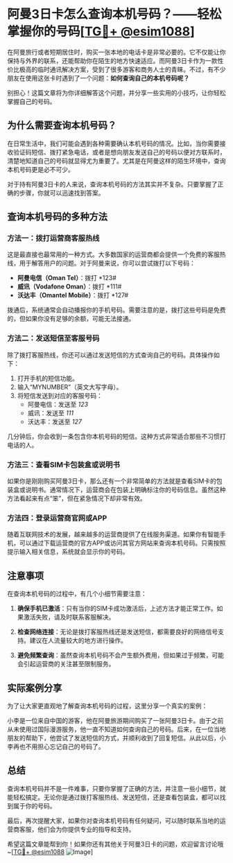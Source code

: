 # 阿曼3日卡怎么查询本机号码？——轻松掌握你的号码[[TG💪+ @esim1088](https://t.me/s/esim1088)]

在阿曼旅行或者短期居住时，购买一张本地的电话卡是非常必要的。它不仅能让你保持与外界的联系，还能帮助你在陌生的地方快速适应。而阿曼3日卡作为一款性价比极高的临时通讯解决方案，受到了很多游客和商务人士的青睐。不过，有不少朋友在使用这张卡时遇到了一个问题：**如何查询自己的本机号码呢？**

别担心！这篇文章将为你详细解答这个问题，并分享一些实用的小技巧，让你轻松掌握自己的号码。

## 为什么需要查询本机号码？

在日常生活中，我们可能会遇到各种需要确认本机号码的情况。比如，当你需要接收验证码短信、拨打紧急电话，或者是想向朋友发送自己的号码以便对方联系时，清楚地知道自己的号码就显得尤为重要了。尤其是在阿曼这样的陌生环境中，查询本机号码更是必不可少。

对于持有阿曼3日卡的人来说，查询本机号码的方法其实并不复杂。只要掌握了正确的步骤，你就可以迅速找到答案。

## 查询本机号码的多种方法

### 方法一：拨打运营商客服热线

这是最直接也最常用的一种方式。大多数国家的运营商都会提供一个免费的客服热线，用于解答用户的问题。对于阿曼来说，你可以尝试拨打以下号码：

- **阿曼电信（Oman Tel）**：拨打 *123#
- **威讯（Vodafone Oman）**：拨打 *111#
- **沃达丰（Omantel Mobile）**：拨打 *127#

拨通后，系统通常会自动播报你的手机号码。需要注意的是，拨打这些号码是免费的，但如果你没有足够的余额，可能无法接通。

### 方法二：发送短信至客服号码

除了拨打客服热线，你还可以通过发送短信的方式查询自己的号码。具体操作如下：

1. 打开手机的短信功能。
2. 输入“MYNUMBER”（英文大写字母）。
3. 将短信发送到对应的客服号码：
   - 阿曼电信：发送至 *123*
   - 威讯：发送至 *111*
   - 沃达丰：发送至 *127*

几分钟后，你会收到一条包含你本机号码的短信。这种方式非常适合那些不习惯打电话的人。

### 方法三：查看SIM卡包装盒或说明书

如果你是刚刚购买阿曼3日卡，那么还有一个非常简单的方法就是查看SIM卡的包装盒或说明书。通常情况下，运营商会在包装上明确标注你的号码信息。虽然这种方法看起来有点“笨”，但在紧急情况下却非常有效。

### 方法四：登录运营商官网或APP

随着互联网技术的发展，越来越多的运营商提供了在线服务渠道。如果你有智能手机，可以通过下载运营商的官方APP或访问其官方网站来查询本机号码。只需按照提示输入相关信息，系统就会显示你的号码。

## 注意事项

在查询本机号码的过程中，有几个小细节需要注意：

1. **确保手机已激活**：只有当你的SIM卡成功激活后，上述方法才能正常工作。如果激活失败，请及时联系客服解决。
   
2. **检查网络连接**：无论是拨打客服热线还是发送短信，都需要良好的网络信号支持。建议在人流量较大的地方进行操作。

3. **避免频繁查询**：虽然查询本机号码不会产生额外费用，但如果过于频繁，可能会引起运营商的关注甚至限制服务。

## 实际案例分享

为了让大家更直观地了解查询本机号码的过程，这里分享一个真实的案例：

小李是一位来自中国的游客，他在阿曼旅游期间购买了一张阿曼3日卡。由于之前从未使用过国际漫游服务，他一直不知道如何查询自己的号码。后来，在一位当地朋友的帮助下，他尝试了发送短信的方式，并顺利收到了回复短信。从此以后，小李再也不用担心忘记自己的号码了。

## 总结

查询本机号码并不是一件难事，只要你掌握了正确的方法，并注意一些小细节，就能轻松搞定。无论你是通过拨打客服热线、发送短信，还是查看包装盒，都可以找到属于你的号码。

最后，再次提醒大家，如果你对查询本机号码有任何疑问，可以随时联系当地的运营商客服，他们会为你提供专业的指导和支持。

希望这篇文章能帮到你！如果你还有其他关于阿曼3日卡的问题，欢迎留言讨论哦~[[TG💪+ @esim1088](https://t.me/s/esim1088) ![Image](https://i.postimg.cc/4NQfJmqS/Snipaste-2025-05-13-00-14-12.png)]